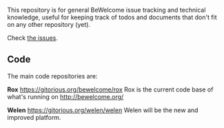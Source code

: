 This repository is for general BeWelcome issue tracking and technical knowledge, useful for keeping track of todos and documents that don't fit on any other repository (yet).

Check [the issues](https://github.com/BeWelcome/general/issues).


## Code

The main code repositories are:

**Rox**
https://gitorious.org/bewelcome/rox
Rox is the current code base of what's running on http://bewelcome.org/

**Welen** 
https://gitorious.org/welen/welen
Welen will be the new and improved platform.
